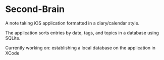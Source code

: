 # Second-Brain
A note taking iOS application formatted in a diary/calendar style.

The application sorts entries by date, tags, and topics in a database using SQLite.

Currently working on: establishing a local database on the application in XCode
